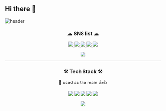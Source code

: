 ## Hi there 👋
![header](https://capsule-render.vercel.app/api?type=waving&color=auto&height=300&section=header&text=Welcome&fontSize=90&animation=fadeIn&fontAlignY=38&desc=cereal-with-water's%20GitHub%20Profile&descAlignY=51&descAlign=62) 

<h3 align="center">☁ SNS list ☁</h3>

<p align="center">
  <a href="https://www.linkedin.com/in/aiden-kim-531107249/" target="_blank">
    <img src="https://img.shields.io/badge/LinkedIn-0A66C2?style=flat-square&logo=linkedin&logoColor=white"/>
  </a>
  <a href="https://hashnode.com/@cerealwithwater" target="_blank">
  <img src="https://img.shields.io/badge/hashnode-2962FF?style=flat-square&logo=hashnode&logoColor=white"/>
  </a>
  <a href="https://yourblog.com" target="_blank">
    <img src="https://img.shields.io/badge/DevBlog-111111?style=flat-square&logo=githubpages&logoColor=white"/>
  </a>
  <a href="https://www.instagram.com/aidenkm_/" target="_blank">
    <img src="https://img.shields.io/badge/Instagram-E4405F?style=flat-square&logo=instagram&logoColor=white"/>
  </a>
  <a href="https://your-tistory-blog.tistory.com" target="_blank">
  <img src="https://img.shields.io/badge/Tistory-FF5A00?style=flat-square&logoColor=white&labelColor=000000&logo=https://cdn.icon-icons.com/icons2/2699/PNG/512/tistory_logo_icon_169289.png"/>
  </a>




</p>

<p align="center">
  <img src="https://visitor-badge.laobi.icu/badge?page_id=cereal-with-water.cereal-with-water" />
</p>





---

<h3 align="center">⚒ Tech Stack ⚒</h3>
<p align="center">🔑 used as the main 👍👍</p>

<p align="center">
  <img src="https://img.shields.io/badge/JAVA-007396?style=for-the-badge&logo=openjdk&logoColor=white"/>
  <img src="https://img.shields.io/badge/SPRING-6DB33F?style=for-the-badge&logo=spring&logoColor=white"/>
  <img src="https://img.shields.io/badge/SPRINGBOOT-6DB33F?style=for-the-badge&logo=springboot&logoColor=white"/>
  <img src="https://img.shields.io/badge/JAVASCRIPT-F7DF1E?style=for-the-badge&logo=javascript&logoColor=black"/>
  <img src="https://img.shields.io/badge/AWS-232F3E?style=for-the-badge&logo=amazonaws&logoColor=white"/>
</p>

<p align="center">
  <img src="https://github-readme-stats.vercel.app/api?username=cereal-with-water&show_icons=true&theme=tokyonight" />
</p>
